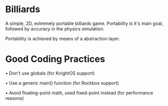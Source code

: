 Billiards
=========

A simple, 2D, extremely portable billiards game. Portability is it's main goal, followed by accuracy in the physics simulation.

Portability is achieved by means of a abstraction layer.

Good Coding Practices
=====================

&bull; Don't use globals (for KnightOS support)

&bull; Use a generic main() function (for Rockbox support)

&bull; Avoid floating-point math, used fixed-point instead (for performance reasons)
